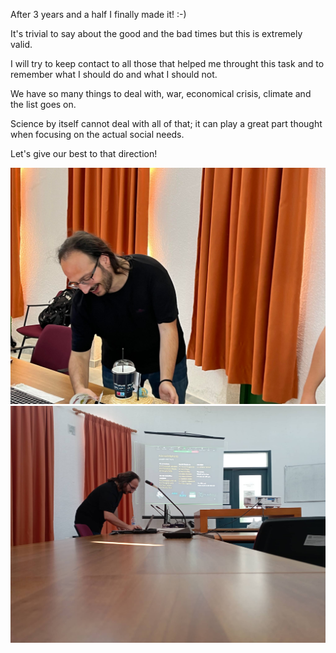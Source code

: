 <!-- ---
title: phd defense
author: Haris Z
layout: post
--- -->

After 3 years and a half I finally made it! :-)

It's trivial to say about the good and the bad times but this is extremely valid. 

I will try to keep contact to all those that helped me throught this task and to remember 
what I should do and what I should not. 

We have so many things to deal with, war, economical crisis, climate and the list goes on. 

Science by itself cannot deal with all of that; it can play a great part thought when focusing on the actual social needs. 

Let's give our best to that direction! 

![](../assets/images/phd_defense_1.jpg)
![](../assets/images/phd_defense_2.jpg)

